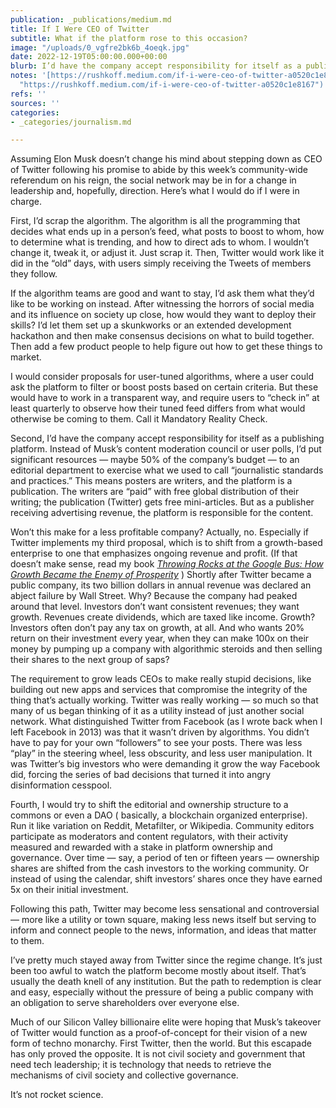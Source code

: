 ```yaml
---
publication: _publications/medium.md
title: If I Were CEO of Twitter
subtitle: What if the platform rose to this occasion?
image: "/uploads/0_vgfre2bk6b_4oeqk.jpg"
date: 2022-12-19T05:00:00.000+00:00
blurb: I’d have the company accept responsibility for itself as a publishing platform.
notes: '[https://rushkoff.medium.com/if-i-were-ceo-of-twitter-a0520c1e8167](https://rushkoff.medium.com/if-i-were-ceo-of-twitter-a0520c1e8167
  "https://rushkoff.medium.com/if-i-were-ceo-of-twitter-a0520c1e8167")'
refs: ''
sources: ''
categories:
- _categories/journalism.md

---
```

Assuming Elon Musk doesn’t change his mind about stepping down as CEO of Twitter following his promise to abide by this week’s community-wide referendum on his reign, the social network may be in for a change in leadership and, hopefully, direction. Here’s what I would do if I were in charge.

First, I’d scrap the algorithm. The algorithm is all the programming that decides what ends up in a person’s feed, what posts to boost to whom, how to determine what is trending, and how to direct ads to whom. I wouldn’t change it, tweak it, or adjust it. Just scrap it. Then, Twitter would work like it did in the “old” days, with users simply receiving the Tweets of members they follow.

If the algorithm teams are good and want to stay, I’d ask them what they’d like to be working on instead. After witnessing the horrors of social media and its influence on society up close, how would they want to deploy their skills? I’d let them set up a skunkworks or an extended development hackathon and then make consensus decisions on what to build together. Then add a few product people to help figure out how to get these things to market.

I would consider proposals for user-tuned algorithms, where a user could ask the platform to filter or boost posts based on certain criteria. But these would have to work in a transparent way, and require users to “check in” at least quarterly to observe how their tuned feed differs from what would otherwise be coming to them. Call it Mandatory Reality Check.

Second, I’d have the company accept responsibility for itself as a publishing platform. Instead of Musk’s content moderation council or user polls, I’d put significant resources — maybe 50% of the company’s budget — to an editorial department to exercise what we used to call “journalistic standards and practices.” This means posters are writers, and the platform is a publication. The writers are “paid” with free global distribution of their writing; the publication (Twitter) gets free mini-articles. But as a publisher receiving advertising revenue, the platform is responsible for the content.

Won’t this make for a less profitable company? Actually, no. Especially if Twitter implements my third proposal, which is to shift from a growth-based enterprise to one that emphasizes ongoing revenue and profit. (If that doesn’t make sense, read my book [_Throwing Rocks at the Google Bus: How Growth Became the Enemy of Prosperity_](https://www.indiebound.org/book/9780143131298) ) Shortly after Twitter became a public company, its two billion dollars in annual revenue was declared an abject failure by Wall Street. Why? Because the company had peaked around that level. Investors don’t want consistent revenues; they want growth. Revenues create dividends, which are taxed like income. Growth? Investors often don’t pay any tax on growth, at all. And who wants 20% return on their investment every year, when they can make 100x on their money by pumping up a company with algorithmic steroids and then selling their shares to the next group of saps?

The requirement to grow leads CEOs to make really stupid decisions, like building out new apps and services that compromise the integrity of the thing that’s actually working. Twitter was really working — so much so that many of us began thinking of it as a utility instead of just another social network. What distinguished Twitter from Facebook (as I wrote back when I left Facebook in 2013) was that it wasn’t driven by algorithms. You didn’t have to pay for your own “followers” to see your posts. There was less “play” in the steering wheel, less obscurity, and less user manipulation. It was Twitter’s big investors who were demanding it grow the way Facebook did, forcing the series of bad decisions that turned it into angry disinformation cesspool.

Fourth, I would try to shift the editorial and ownership structure to a commons or even a DAO ( basically, a blockchain organized enterprise). Run it like variation on Reddit, Metafilter, or Wikipedia. Community editors participate as moderators and content regulators, with their activity measured and rewarded with a stake in platform ownership and governance. Over time — say, a period of ten or fifteen years — ownership shares are shifted from the cash investors to the working community. Or instead of using the calendar, shift investors’ shares once they have earned 5x on their initial investment.

Following this path, Twitter may become less sensational and controversial — more like a utility or town square, making less news itself but serving to inform and connect people to the news, information, and ideas that matter to them.

I’ve pretty much stayed away from Twitter since the regime change. It’s just been too awful to watch the platform become mostly about itself. That’s usually the death knell of any institution. But the path to redemption is clear and easy, especially without the pressure of being a public company with an obligation to serve shareholders over everyone else.

Much of our Silicon Valley billionaire elite were hoping that Musk’s takeover of Twitter would function as a proof-of-concept for their vision of a new form of techno monarchy. First Twitter, then the world. But this escapade has only proved the opposite. It is not civil society and government that need tech leadership; it is technology that needs to retrieve the mechanisms of civil society and collective governance.

It’s not rocket science.